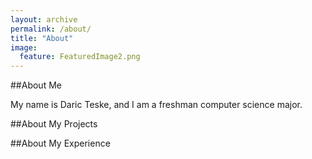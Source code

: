 ```yaml
---
layout: archive
permalink: /about/
title: "About"
image:
  feature: FeaturedImage2.png
---
```


##About Me

My name is Daric Teske, and I am a freshman computer science major.

##About My Projects

##About My Experience
